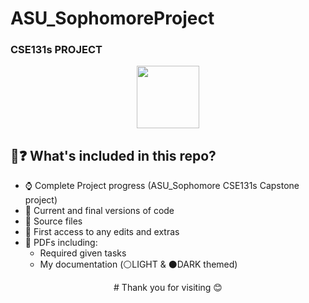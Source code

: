 # ASU_SophomoreProject
### CSE131s PROJECT
<div id="header" align="center">
  <img src="https://i.ibb.co/cbrmS8Y/logo-1.png" width="100"/>
</div>

## 🤔❓ What's included in this repo?

- ⌚ Complete Project progress (ASU_Sophomore CSE131s Capstone project)
- 📅 Current and final versions of code
- 📂 Source files
- 📝 First access to any edits and extras
- 📃 PDFs including:
     - Required given tasks
     - My documentation (⚪LIGHT & ⚫DARK themed)
     
<div id="header2" align="center">
# Thank you for visiting 😊
</div>

